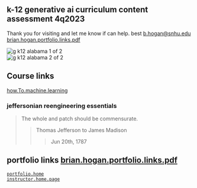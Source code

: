 
## k-12 generative ai curriculum content assessment 4q2023  
Thank you for visiting and let me know if can help. best <b.hogan@snhu.edu>  
[brian.hogan.portfolio.links.pdf](https://github.com/bbe2/instructor.brian/files/12888895/brian.hogan.portfolio.links.pdf)  

![g k12 alabama 1 of 2](https://github.com/bbe2/instructor.brian/assets/59778456/9de362a5-58e2-4809-a666-1a3ade50b0e2)  
![g k12 alabama 2 of 2](https://github.com/bbe2/instructor.brian/assets/59778456/d24bba58-535c-4a89-a5f1-5821b91fb1e7)  


## Course links  
[how.To.machine.learning](https://github.com/bbe2/instructor.brian/tree/how.To.machine.learning)  



### jeffersonian reengineering essentials   
> The whole and patch should be commensurate.  
>> Thomas Jefferson to James Madison  
>>> Jun 20th, 1787
>>> 
## portfolio links [brian.hogan.portfolio.links.pdf](https://github.com/bbe2/portfolio/files/12888856/brian.hogan.portfolio.links.pdf)  
[`portfolio.home`](https://github.com/bbe2/portfolio)  
[`instructor.home.page`](https://github.com/bbe2/instructor.brian)  
